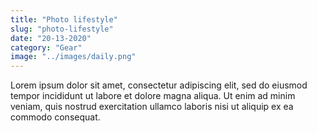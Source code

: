 ```yaml
---
title: "Photo lifestyle"
slug: "photo-lifestyle"
date: "20-13-2020"
category: "Gear"
image: "../images/daily.png"
---
```


Lorem ipsum dolor sit amet, consectetur adipiscing elit, sed do eiusmod tempor incididunt ut labore et dolore magna aliqua. Ut enim ad minim veniam, quis nostrud exercitation ullamco laboris nisi ut aliquip ex ea commodo consequat.
